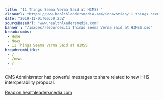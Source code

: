 ```yaml
--- 
title: "11 Things Seema Verma Said at HIMSS "
cleanUrl: "https://www.healthleadersmedia.com/innovation/11-things-seema-verma-said-himss"
date: "2019-11-01T06:50:23Z"
sourceBaseUrl: "www.healthleadersmedia.com"
banner : "/images/resources/11 Things Seema Verma Said at HIMSS.png"
breadcrumbs:
 - Home
 - News
 - 11 Things Seema Verma Said at HIMSS
breadcrumbLinks:
 - / 
 - /news
 - / 
---
```

CMS Administrator had powerful messages to share related to new HHS interoperability proposal. <br><br><a target="_blank" href=https://www.healthleadersmedia.com/innovation/11-things-seema-verma-said-himss>Read on healthleadersmedia.com</a>
